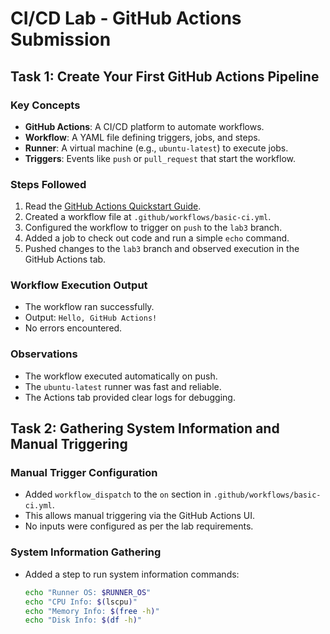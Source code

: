 # CI/CD Lab - GitHub Actions Submission

## Task 1: Create Your First GitHub Actions Pipeline

### Key Concepts
- **GitHub Actions**: A CI/CD platform to automate workflows.
- **Workflow**: A YAML file defining triggers, jobs, and steps.
- **Runner**: A virtual machine (e.g., `ubuntu-latest`) to execute jobs.
- **Triggers**: Events like `push` or `pull_request` that start the workflow.

### Steps Followed
1. Read the [GitHub Actions Quickstart Guide](https://docs.github.com/en/actions/quickstart).
2. Created a workflow file at `.github/workflows/basic-ci.yml`.
3. Configured the workflow to trigger on `push` to the `lab3` branch.
4. Added a job to check out code and run a simple `echo` command.
5. Pushed changes to the `lab3` branch and observed execution in the GitHub Actions tab.

### Workflow Execution Output
- The workflow ran successfully.
- Output: `Hello, GitHub Actions!`
- No errors encountered.

### Observations
- The workflow executed automatically on push.
- The `ubuntu-latest` runner was fast and reliable.
- The Actions tab provided clear logs for debugging.

## Task 2: Gathering System Information and Manual Triggering

### Manual Trigger Configuration
- Added `workflow_dispatch` to the `on` section in `.github/workflows/basic-ci.yml`.
- This allows manual triggering via the GitHub Actions UI.
- No inputs were configured as per the lab requirements.

### System Information Gathering
- Added a step to run system information commands:
  ```bash
  echo "Runner OS: $RUNNER_OS"
  echo "CPU Info: $(lscpu)"
  echo "Memory Info: $(free -h)"
  echo "Disk Info: $(df -h)"